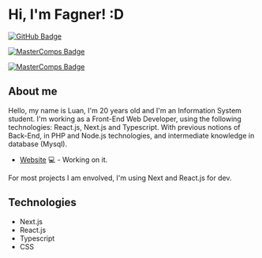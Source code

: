 # Hi, I'm Fagner! :D

[![GitHub Badge](https://img.shields.io/badge/MasterComps-%237159c1?style=for-the-badge&logo=ghost&link=https://github.com/SaintLuan)](https://github.com/SaintLuan)

[![MasterComps Badge](https://img.shields.io/badge/MasterComps-%237159c1?style=for-the-badge&logo=ghost&link=https://www.linkedin.com/in/luan-santos-864693155)](https://www.linkedin.com/in/luan-santos-864693155/)

[![MasterComps Badge](https://img.shields.io/badge/MasterComps-%237159c1?style=for-the-badge&logo=ghost&link=https://www.https://www.mastercomps.com.br)](https://www.mastercomps.com.br)

## About me
Hello, my name is Luan, I'm 20 years old and I'm an Information System student. I'm working as a Front-End Web Developer, using the following technologies: React.js, Next.js and Typescript. With previous notions of Back-End, in PHP and Node.js technologies, and intermediate knowledge in database (Mysql).

- [Website](https://www.mastercomps.com.br) 💻 - Working on it.

For most projects I am envolved, I'm using Next and React.js for dev.

<h2>Technologies</h2>
<ul>
<li>Next.js</li>
<li>React.js</li>
<li>Typescript</li>
<li>CSS</li>
</ul>